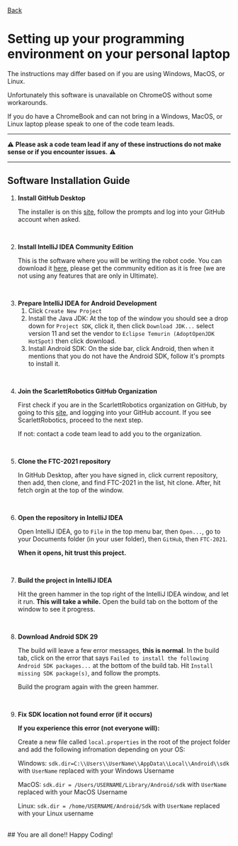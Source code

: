 [Back](../readme.md)
# Setting up your programming environment on your personal laptop

The instructions may differ based on if you are using Windows, MacOS, or Linux.

Unfortunately this software is unavailable on ChromeOS without some workarounds.

If you do have a ChromeBook and can not bring in a Windows, MacOS, or Linux laptop please speak to one of the code team leads.


***
⚠️ **Please ask a code team lead if any of these instructions do not make sense or if you encounter issues.** ⚠️
***


## Software Installation Guide

1. <b>Install GitHub Desktop</b>

    The installer is on this [site](
https://desktop.github.com), follow the prompts and log into your GitHub account when asked.  

<br>


2. <b>Install IntelliJ IDEA Community Edition </b>

    This is the software where you will be writing the robot code. You can download it [here](
https://www.jetbrains.com/idea/download/), please get the community edition as it is free (we are not using any features that are only in Ultimate). 

<br>


3. <b>Prepare IntelliJ IDEA for Android Development</b>
    1. Click `Create New Project`
    2. Install the Java JDK:
        At the top of the window you should see a drop down for `Project SDK`, click it, then click `Download JDK...` select version 11 and set the vendor to `Eclipse Temurin (AdoptOpenJDK HotSpot)` then click download. 
    3. Install Android SDK:
        On the side bar, click Android, then when it mentions that you do not have the Android SDK, follow it's prompts to install it. 

<br>


4. <b> Join the ScarlettRobotics GitHub Organization </b>

    First check if you are in the ScarlettRobotics organization on GitHub, by going to this [site](https://github.com/settings/organizations), and logging into your GitHub account. If you see ScarlettRobotics, proceed to the next step. 

    If not: contact a code team lead to add you to the organization. 

<br>

5. <b>Clone the FTC-2021 repository</b>

    In GitHub Desktop, after you have signed in, click current repository, then add, then clone, and find FTC-2021 in the list, hit clone. After, hit fetch orgin at the top of the window. 

<br>


6. <b>Open the repository in IntelliJ IDEA</b>

   Open IntelliJ IDEA, go to `File` in the top menu bar, then `Open...`, go to your Documents folder (in your user folder), then `GitHub`, then `FTC-2021`. 

    <b>When it opens, hit trust this project.</b>

<br>


7. <b>Build the project in IntelliJ IDEA</b>

    Hit the green hammer in the top right of the IntelliJ IDEA window, and let it run. <b>This will take a while.</b> Open the build tab on the bottom of the window to see it progress.

<br>


8. <b>Download Android SDK 29</b>

    The build will leave a few error messages, <b>this is normal</b>. In the build tab, click on the error that says `Failed to install the following Android SDK packages...` at the bottom of the build tab. Hit `Install missing SDK package(s)`, and follow the prompts. 
    
    Build the program again with the green hammer. 

<br>


9. <b>Fix SDK location not found error (if it occurs)</b>
    
    <b> If you experience this error (not everyone will): </b>

    Create a new file called `local.properties` in the root of the project folder and add the following infromation depending on your OS:

    Windows: `sdk.dir=C:\\Users\\UserName\\AppData\\Local\\Android\\sdk` with `UserName` replaced with your Windows Username

    MacOS: `sdk.dir = /Users/USERNAME/Library/Android/sdk` with `UserName` replaced with your MacOS Username

    Linux: `sdk.dir = /home/USERNAME/Android/Sdk` with `UserName` replaced with your Linux username

<br>
## You are all done!! Happy Coding!

        

